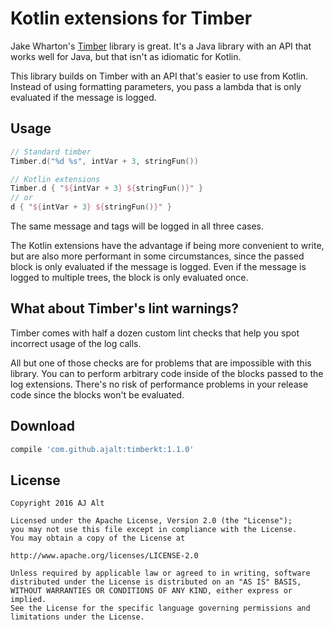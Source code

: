 # Kotlin extensions for Timber

Jake Wharton's [Timber](https://github.com/JakeWharton/timber) library is great. It's a Java library with an API that works well for Java, but that isn't as idiomatic for Kotlin. 

This library builds on Timber with an API that's easier to use from Kotlin. Instead of using formatting parameters, you pass a lambda that is only evaluated if the message is logged.

## Usage

```kotlin
// Standard timber
Timber.d("%d %s", intVar + 3, stringFun())

// Kotlin extensions
Timber.d { "${intVar + 3} ${stringFun()}" }
// or
d { "${intVar + 3} ${stringFun()}" }
```

The same message and tags will be logged in all three cases. 

The Kotlin extensions have the advantage if being more convenient to write, but are also more performant in some circumstances, since the passed block is only evaluated if the message is logged. Even if the message is logged to multiple trees, the block is only evaluated once.

## What about Timber's lint warnings?

Timber comes with half a dozen custom lint checks that help you spot incorrect usage of the log calls. 

All but one of those checks are for problems that are impossible with this library. You can to perform arbitrary code inside of the blocks passed to the log extensions. There's no risk of performance problems in your release code since the blocks won't be evaluated.

## Download

```groovy
compile 'com.github.ajalt:timberkt:1.1.0'
```

## License

```
Copyright 2016 AJ Alt

Licensed under the Apache License, Version 2.0 (the "License");
you may not use this file except in compliance with the License.
You may obtain a copy of the License at

http://www.apache.org/licenses/LICENSE-2.0

Unless required by applicable law or agreed to in writing, software
distributed under the License is distributed on an "AS IS" BASIS,
WITHOUT WARRANTIES OR CONDITIONS OF ANY KIND, either express or implied.
See the License for the specific language governing permissions and
limitations under the License.
```